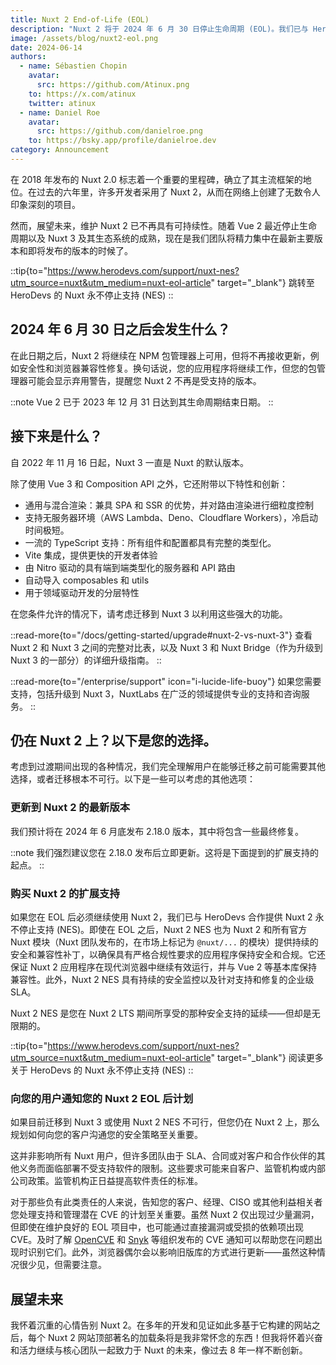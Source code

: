 ```yaml
---
title: Nuxt 2 End-of-Life (EOL)
description: "Nuxt 2 将于 2024 年 6 月 30 日停止生命周期 (EOL)。我们已与 HeroDevs 合作提供永不停止的支持 (NES)。"
image: /assets/blog/nuxt2-eol.png
date: 2024-06-14
authors:
  - name: Sébastien Chopin
    avatar:
      src: https://github.com/Atinux.png
    to: https://x.com/atinux
    twitter: atinux
  - name: Daniel Roe
    avatar:
      src: https://github.com/danielroe.png
    to: https://bsky.app/profile/danielroe.dev
category: Announcement
---
```


在 2018 年发布的 Nuxt 2.0 标志着一个重要的里程碑，确立了其主流框架的地位。在过去的六年里，许多开发者采用了 Nuxt 2，从而在网络上创建了无数令人印象深刻的项目。

然而，展望未来，维护 Nuxt 2 已不再具有可持续性。随着 Vue 2 最近停止生命周期以及 Nuxt 3 及其生态系统的成熟，现在是我们团队将精力集中在最新主要版本和即将发布的版本的时候了。

::tip{to="https://www.herodevs.com/support/nuxt-nes?utm_source=nuxt&utm_medium=nuxt-eol-article" target="_blank"}
跳转至 HeroDevs 的 Nuxt 永不停止支持 (NES)
::

## 2024 年 6 月 30 日之后会发生什么？

在此日期之后，Nuxt 2 将继续在 NPM 包管理器上可用，但将不再接收更新，例如安全性和浏览器兼容性修复。换句话说，您的应用程序将继续工作，但您的包管理器可能会显示弃用警告，提醒您 Nuxt 2 不再是受支持的版本。

::note
Vue 2 已于 2023 年 12 月 31 日达到其生命周期结束日期。
::
    
## 接下来是什么？

自 2022 年 11 月 16 日起，Nuxt 3 一直是 Nuxt 的默认版本。

除了使用 Vue 3 和 Composition API 之外，它还附带以下特性和创新：

- 通用与混合渲染：兼具 SPA 和 SSR 的优势，并对路由渲染进行细粒度控制
- 支持无服务器环境（AWS Lambda、Deno、Cloudflare Workers），冷启动时间极短。
- 一流的 TypeScript 支持：所有组件和配置都具有完整的类型化。
- Vite 集成，提供更快的开发者体验
- 由 Nitro 驱动的具有端到端类型化的服务器和 API 路由
- 自动导入 composables 和 utils
- 用于领域驱动开发的分层特性

在您条件允许的情况下，请考虑迁移到 Nuxt 3 以利用这些强大的功能。

::read-more{to="/docs/getting-started/upgrade#nuxt-2-vs-nuxt-3"}
查看 Nuxt 2 和 Nuxt 3 之间的完整对比表，以及 Nuxt 3 和 Nuxt Bridge（作为升级到 Nuxt 3 的一部分）的详细升级指南。
::

::read-more{to="/enterprise/support" icon="i-lucide-life-buoy"}
如果您需要支持，包括升级到 Nuxt 3，NuxtLabs 在广泛的领域提供专业的支持和咨询服务。
::

## 仍在 Nuxt 2 上？以下是您的选择。

考虑到过渡期间出现的各种情况，我们完全理解用户在能够迁移之前可能需要其他选择，或者迁移根本不可行。以下是一些可以考虑的其他选项：

### 更新到 Nuxt 2 的最新版本

我们预计将在 2024 年 6 月底发布 2.18.0 版本，其中将包含一些最终修复。

::note
我们强烈建议您在 2.18.0 发布后立即更新。这将是下面提到的扩展支持的起点。
::

### 购买 Nuxt 2 的扩展支持

如果您在 EOL 后必须继续使用 Nuxt 2，我们已与 HeroDevs 合作提供 Nuxt 2 永不停止支持 (NES)。即使在 EOL 之后，Nuxt 2 NES 也为 Nuxt 2 和所有官方 Nuxt 模块（Nuxt 团队发布的，在市场上标记为 `@nuxt/...` 的模块）提供持续的安全和兼容性补丁，以确保具有严格合规性要求的应用程序保持安全和合规。它还保证 Nuxt 2 应用程序在现代浏览器中继续有效运行，并与 Vue 2 等基本库保持兼容性。此外，Nuxt 2 NES 具有持续的安全监控以及针对支持和修复的企业级 SLA。

Nuxt 2 NES 是您在 Nuxt 2 LTS 期间所享受的那种安全支持的延续——但却是无限期的。

::tip{to="https://www.herodevs.com/support/nuxt-nes?utm_source=nuxt&utm_medium=nuxt-eol-article" target="_blank"}
阅读更多关于 HeroDevs 的 Nuxt 永不停止支持 (NES)
::

### 向您的用户通知您的 Nuxt 2 EOL 后计划

如果目前迁移到 Nuxt 3 或使用 Nuxt 2 NES 不可行，但您仍在 Nuxt 2 上，那么规划如何向您的客户沟通您的安全策略至关重要。

这并非影响所有 Nuxt 用户，但许多团队由于 SLA、合同或对客户和合作伙伴的其他义务而面临部署不受支持软件的限制。这些要求可能来自客户、监管机构或内部公司政策。监管机构正日益提高软件责任的标准。

对于那些负有此类责任的人来说，告知您的客户、经理、CISO 或其他利益相关者您处理支持和管理潜在 CVE 的计划至关重要。虽然 Nuxt 2 仅出现过少量漏洞，但即使在维护良好的 EOL 项目中，也可能通过直接漏洞或受损的依赖项出现 CVE。及时了解 [OpenCVE](https://www.opencve.io) 和 [Snyk](https://snyk.io) 等组织发布的 CVE 通知可以帮助您在问题出现时识别它们。此外，浏览器偶尔会以影响旧版库的方式进行更新——虽然这种情况很少见，但需要注意。

## 展望未来

我怀着沉重的心情告别 Nuxt 2。在多年的开发和见证如此多基于它构建的网站之后，每个 Nuxt 2 网站顶部著名的加载条将是我非常怀念的东西！但我将怀着兴奋和活力继续与核心团队一起致力于 Nuxt 的未来，像过去 8 年一样不断创新。
